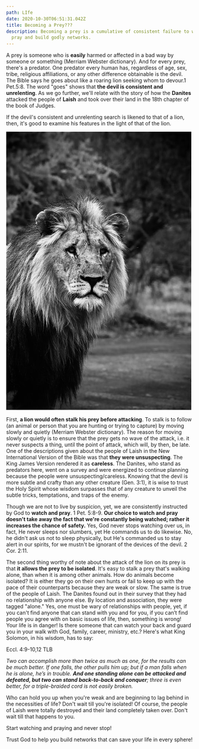 ```yaml
---
path: LIfe
date: 2020-10-30T06:51:31.042Z
title: Becoming a Prey???
description: Becoming a prey is a cumulative of consistent failure to watch and
  pray and build godly networks.
---
```

A prey is someone who is **easily** harmed or affected in a bad way by someone or something (Merriam Webster dictionary). And for every prey, there's a predator. One predator every human has, regardless of age, sex, tribe, religious affiliations, or any other difference obtainable is the devil. The Bible says he goes about like a roaring lion seeking whom to devour.1 Pet.5:8. The word "goes" shows that **the devil is consistent and unrelenting**. As we go further, we'll relate with the story of how the **Danites** attacked the people of **Laish** and took over their land in the 18th chapter of the book of Judges.

If the devil's consistent and unrelenting search is likened to that of a lion, then, it's good to examine his features in the light of that of the lion.

![](../assets/photo-1593124035037-d31de3201c53.jpg)

First, **a lion would often stalk his prey before attacking**. To stalk is to follow (an animal or person that you are hunting or trying to capture) by moving slowly and quietly (Merriam Webster dictionary). The reason for moving slowly or quietly is to ensure that the prey gets no wave of the attack, i.e. it never suspects a thing, until the point of attack, which will, by then, be late. One of the descriptions given about the people of Laish in the New International Version of the Bible was that **they were unsuspecting**. The King James Version rendered it as **careless**. The Danites, who stand as predators here, went on a survey and were energized to continue planning because the people were unsuspecting/careless. Knowing that the devil is more subtle and crafty than any other creature (Gen. 3:1), it is wise to trust the Holy Spirit whose wisdom surpasses that of any creature to unveil the subtle tricks, temptations, and traps of the enemy.

Though we are not to live by suspicion, yet, we are consistently instructed by God to **watch and pray**. 1 Pet. 5:8-9. **Our choice to watch and pray doesn't take away the fact that we're constantly being watched; rather it increases the chance of safety.** Yes, God never stops watching over us, in fact, He never sleeps nor slumbers, yet He commands us to do likewise. No, he didn't ask us not to sleep physically, but He's commanded us to stay alert in our spirits, for we mustn't be ignorant of the devices of the devil. 2 Cor. 2:11.

The second thing worthy of note about the attack of the lion on its prey is that **it allows the prey to be isolated**. It's easy to stalk a prey that's walking alone, than when it is among other animals. How do animals become isolated? It is either they go on their own hunts or fail to keep up with the pace of their counterparts because they are weak or slow. The same is true of the people of Laish. The Danites found out in their survey that they had no relationship with anyone else. By location and association, they were tagged "alone." Yes, one must be wary of relationships with people, yet, if you can't find anyone that can stand with you and for you, if you can’t find people you agree with on basic issues of life, then, something is wrong! Your life is in danger! Is there someone that can watch your back and guard you in your walk with God, family, career, ministry, etc.? Here's what King Solomon, in his wisdom, has to say:

Eccl. 4:9-10,12 TLB

*Two can accomplish more than twice as much as one, for the results can be much better. If one falls, the other pulls him up; but if a man falls when he is alone, he’s in trouble. **And one standing alone can be attacked and defeated, but two can stand back-to-back and conquer**; three is even better, for a triple-braided cord is not easily broken.*

Who can hold you up when you're weak and are beginning to lag behind in the necessities of life? Don't wait till you're isolated! Of course, the people of Laish were totally destroyed and their land completely taken over. Don't wait till that happens to you.

Start watching and praying and never stop!

Trust God to help you build networks that can save your life in every sphere!